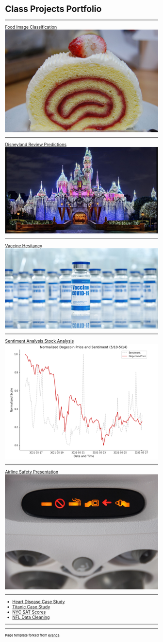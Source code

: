 # Class Projects Portfolio

---

<a href="https://canopenerinacan.github.io/Food_classification">Food Image Classification</a>
[<img src="images/cake roll.jpg?raw=true"/>](https://canopenerinacan.github.io/Food_classification)

---

[Disneyland Review Predictions](https://canopenerinacan.github.io/disneyland_reviews)
[<img src="images/disneyland.jpg?raw=true"/>](https://canopenerinacan.github.io/disneyland_reviews)

---

[Vaccine Hesitancy](https://canopenerinacan.github.io/vaccine_hesitancy)
[<img src="images/vaccine.jpg?raw=true"/>](https://canopenerinacan.github.io/vaccine_hesitancy)

---

[Sentiment Analysis Stock Analysis](https://canopenerinacan.github.io/stock_sentiment)
[<img src="images/doge sentiment.png?raw=true"/>](https://canopenerinacan.github.io/stock_sentiment)

---

[Airline Safety Presentation](https://canopenerinacan.github.io/airline_safety)
[<img src="images/seatbelt.png?raw=true"/>](https://canopenerinacan.github.io/airline_safety)

---

- [Heart Disease Case Study](https://github.com/CanOpenerInACan/DSC_Projects/tree/main/Heart%20Disease%20Case%20Study)
- [Titanic Case Study](https://github.com/CanOpenerInACan/DSC_Projects/tree/main/Titanic%20Case%20Study)
- [NYC SAT Scores](https://github.com/CanOpenerInACan/DSC_Projects/tree/main/NYC%20SAT%20Scores)
- [NFL Data Cleaning](https://github.com/CanOpenerInACan/DSC_Projects/tree/main/NFL%20Data%20Cleaning)

---




---
<p style="font-size:11px">Page template forked from <a href="https://github.com/evanca/quick-portfolio">evanca</a></p>
<!-- Remove above link if you don't want to attibute -->
